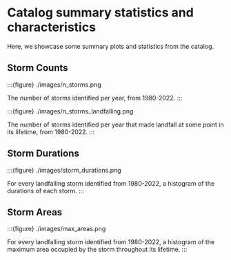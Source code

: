 # Catalog summary statistics and characteristics

Here, we showcase some summary plots and statistics from the catalog.

## Storm Counts

:::{figure} ./images/n_storms.png

The number of storms identified per year, from 1980-2022.
:::

:::{figure} ./images/n_storms_landfalling.png

The number of storms identified per year that made landfall at some point in its lifetime, from 1980-2022.
:::

## Storm Durations

:::{figure} ./images/storm_durations.png

For every landfalling storm identified from 1980-2022, a histogram of the durations of each storm.
:::

## Storm Areas

:::{figure} ./images/max_areas.png

For every landfalling storm identified from 1980-2022, a histogram of the maximum area occupied by the storm throughout its lifetime.
:::
